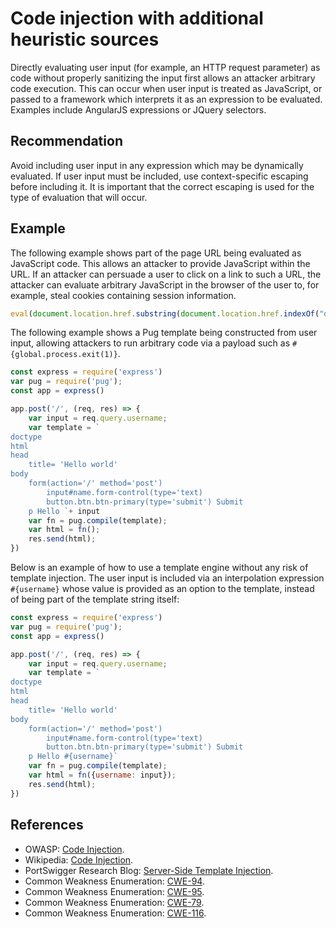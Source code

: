 # Code injection with additional heuristic sources
Directly evaluating user input (for example, an HTTP request parameter) as code without properly sanitizing the input first allows an attacker arbitrary code execution. This can occur when user input is treated as JavaScript, or passed to a framework which interprets it as an expression to be evaluated. Examples include AngularJS expressions or JQuery selectors.


## Recommendation
Avoid including user input in any expression which may be dynamically evaluated. If user input must be included, use context-specific escaping before including it. It is important that the correct escaping is used for the type of evaluation that will occur.


## Example
The following example shows part of the page URL being evaluated as JavaScript code. This allows an attacker to provide JavaScript within the URL. If an attacker can persuade a user to click on a link to such a URL, the attacker can evaluate arbitrary JavaScript in the browser of the user to, for example, steal cookies containing session information.


```javascript
eval(document.location.href.substring(document.location.href.indexOf("default=")+8))

```
The following example shows a Pug template being constructed from user input, allowing attackers to run arbitrary code via a payload such as `#{global.process.exit(1)}`.


```javascript
const express = require('express')
var pug = require('pug');
const app = express()

app.post('/', (req, res) => {
    var input = req.query.username;
    var template = `
doctype
html
head
    title= 'Hello world'
body
    form(action='/' method='post')
        input#name.form-control(type='text)
        button.btn.btn-primary(type='submit') Submit
    p Hello `+ input
    var fn = pug.compile(template);
    var html = fn();
    res.send(html);
})

```
Below is an example of how to use a template engine without any risk of template injection. The user input is included via an interpolation expression `#{username}` whose value is provided as an option to the template, instead of being part of the template string itself:


```javascript
const express = require('express')
var pug = require('pug');
const app = express()

app.post('/', (req, res) => {
    var input = req.query.username;
    var template = `
doctype
html
head
    title= 'Hello world'
body
    form(action='/' method='post')
        input#name.form-control(type='text)
        button.btn.btn-primary(type='submit') Submit
    p Hello #{username}`
    var fn = pug.compile(template);
    var html = fn({username: input});
    res.send(html);
})

```

## References
* OWASP: [Code Injection](https://www.owasp.org/index.php/Code_Injection).
* Wikipedia: [Code Injection](https://en.wikipedia.org/wiki/Code_injection).
* PortSwigger Research Blog: [Server-Side Template Injection](https://portswigger.net/research/server-side-template-injection).
* Common Weakness Enumeration: [CWE-94](https://cwe.mitre.org/data/definitions/94.html).
* Common Weakness Enumeration: [CWE-95](https://cwe.mitre.org/data/definitions/95.html).
* Common Weakness Enumeration: [CWE-79](https://cwe.mitre.org/data/definitions/79.html).
* Common Weakness Enumeration: [CWE-116](https://cwe.mitre.org/data/definitions/116.html).
